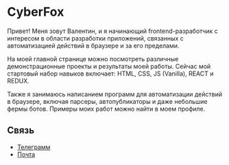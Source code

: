 # CyberFox

Привет! Меня зовут Валентин, и я начинающий frontend-разработчик с интересом в области разработки приложений, связанных с автоматизацией действий в браузере и за его пределами.

На моей главной странице можно посмотреть различные демонстрационные проекты и результаты моей работы. Сейчас мой стартовый набор навыков включает: HTML, CSS, JS (Vanilla), REACT и REDUX.

Также я занимаюсь написанием программ для автоматизации действий в браузере, включая парсеры, автопубликаторы и даже небольшие фермы ботов. Примеры моих работ можно найти в моем профиле.

## Связь

- [Телеграмм](https://t.me/cyber_fox_27)
- [Почта](cyberfoxweb2000@gmail.com)
